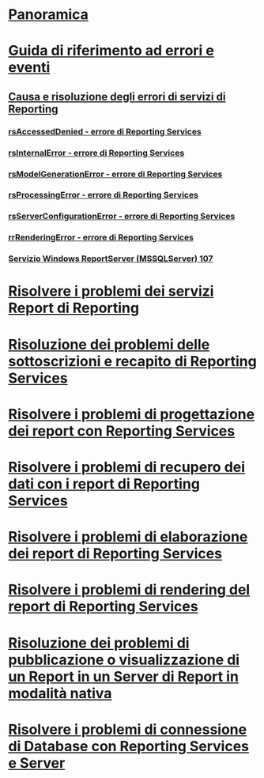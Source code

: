 # [Panoramica](troubleshoot-reporting-services.md)  
# [Guida di riferimento ad errori e eventi](errors-and-events-reference-reporting-services.md)  
## [Causa e risoluzione degli errori di servizi di Reporting](cause-and-resolution-of-reporting-services-errors.md)  
### [rsAccessedDenied - errore di Reporting Services](rsaccesseddenied-reporting-services-error.md)  
### [rsInternalError - errore di Reporting Services](rsinternalerror-reporting-services-error.md)  
### [rsModelGenerationError - errore di Reporting Services](rsmodelgenerationerror-reporting-services-error.md)  
### [rsProcessingError - errore di Reporting Services](rsprocessingerror-reporting-services-error.md)  
### [rsServerConfigurationError - errore di Reporting Services](rsserverconfigurationerror-reporting-services-error.md)  
### [rrRenderingError - errore di Reporting Services](rrrenderingerror-reporting-services-error.md)  
### [Servizio Windows ReportServer (MSSQLServer) 107](report-server-windows-service-mssqlserver-107.md)  
# [Risolvere i problemi dei servizi Report di Reporting](troubleshoot-reporting-services-report-issues.md)  
# [Risoluzione dei problemi delle sottoscrizioni e recapito di Reporting Services](troubleshoot-reporting-services-subscriptions-and-delivery.md)  
# [Risolvere i problemi di progettazione dei report con Reporting Services](troubleshoot-report-design-issues-with-reporting-services.md)  
# [Risolvere i problemi di recupero dei dati con i report di Reporting Services](troubleshoot-data-retrieval-issues-with-reporting-services-reports.md)  
# [Risolvere i problemi di elaborazione dei report di Reporting Services](troubleshoot-processing-of-reporting-services-reports.md)  
# [Risolvere i problemi di rendering del report di Reporting Services](troubleshoot-reporting-services-report-rendering-issues.md)  
# [Risoluzione dei problemi di pubblicazione o visualizzazione di un Report in un Server di Report in modalità nativa](troubleshoot-publishing-or-viewing-a-report-on-a-native-mode-report-server.md)  
# [Risolvere i problemi di connessione di Database con Reporting Services e Server](troubleshoot-server-and-database-connection-problems-with-reporting-services.md)  
